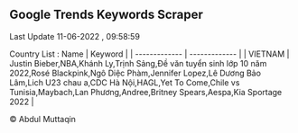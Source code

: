 

## Google Trends Keywords Scraper 
 
Last Update 11-06-2022 , 09:58:59

Country List :
 Name  | Keyword |
| ------------- | ------------- |
| VIETNAM | Justin Bieber,NBA,Khánh Ly,Trịnh Sảng,Đề văn tuyển sinh lớp 10 năm 2022,Rosé Blackpink,Ngô Diệc Phàm,Jennifer Lopez,Lê Dương Bảo Lâm,Lich U23 chau a,CDC Hà Nội,HAGL,Yet To Come,Chile vs Tunisia,Maybach,Lan Phương,Andree,Britney Spears,Aespa,Kia Sportage 2022 |



© Abdul Muttaqin 
